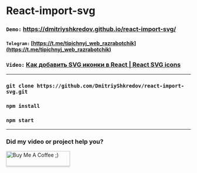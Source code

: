 # React-import-svg

### `Demo:` https://dmitriyshkredov.github.io/react-import-svg/

#### `Telegram:` [https://t.me/tipichnyj_web_razrabotchik](https://t.me/tipichnyj_web_razrabotchik)

### `Video:` [Как добавить SVG иконки в React | React SVG icons](https://youtu.be/164Z0a5f4oQ)

---

### `git clone https://github.com/DmitriyShkredov/react-import-svg.git`

### `npm install`

### `npm start`

---

### Did my video or project help you?

<a href="https://www.buymeacoffee.com/DmitriyShkredov" target="_blank"><img src="https://www.buymeacoffee.com/assets/img/custom_images/orange_img.png" alt="Buy Me A Coffee ;)" style="height: 41px !important;width: 174px !important;box-shadow: 0px 3px 2px 0px rgba(190, 190, 190, 0.5) !important;-webkit-box-shadow: 0px 3px 2px 0px rgba(190, 190, 190, 0.5) !important;" ></a>
